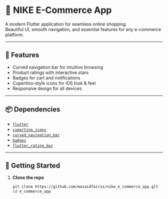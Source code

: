 # 🛒 NIKE E-Commerce App

A modern Flutter application for seamless online shopping.  
Beautiful UI, smooth navigation, and essential features for any e-commerce platform.

---

## 🚀 Features

- Curved navigation bar for intuitive browsing
- Product ratings with interactive stars
- Badges for cart and notifications
- Cupertino-style icons for iOS look & feel
- Responsive design for all devices

---

## 📦 Dependencies

- [`flutter`](https://flutter.dev/)
- [`cupertino_icons`](https://pub.dev/packages/cupertino_icons)
- [`curved_navigation_bar`](https://pub.dev/packages/curved_navigation_bar)
- [`badges`](https://pub.dev/packages/badges)
- [`flutter_rating_bar`](https://pub.dev/packages/flutter_rating_bar)

---

## 🏁 Getting Started

1. **Clone the repo**
   ```sh
   git clone https://github.com/masaidfairus/nike_e_commerce_app.git
   cd e_commerce_app